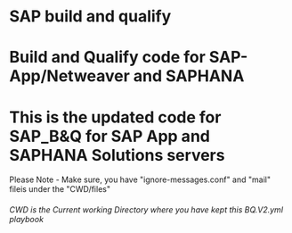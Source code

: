# SAP build and qualify
# Build and Qualify code  for SAP-App/Netweaver and SAPHANA

# This is the updated code for SAP_B&Q for SAP App and SAPHANA Solutions servers

Please Note - Make sure, you have "ignore-messages.conf" and "mail" fileis under the "CWD/files" 

###### CWD is the Current working Directory where you have kept this BQ.V2.yml playbook ######



